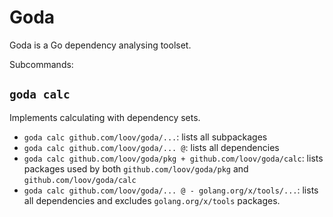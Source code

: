 # Goda

Goda is a Go dependency analysing toolset.

Subcommands:

## `goda calc`

Implements calculating with dependency sets.

* `goda calc github.com/loov/goda/...`: lists all subpackages
* `goda calc github.com/loov/goda/... @`: lists all dependencies
* `goda calc github.com/loov/goda/pkg + github.com/loov/goda/calc`: lists packages used by both `github.com/loov/goda/pkg` and `github.com/loov/goda/calc`
* `goda calc github.com/loov/goda/... @ - golang.org/x/tools/...`: lists all dependencies and excludes `golang.org/x/tools` packages.